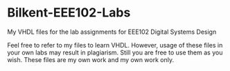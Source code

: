 # Bilkent-EEE102-Labs
My VHDL files for the lab assignments for EEE102 Digital Systems Design

Feel free to refer to my files to learn VHDL. However, usage of these files in your own labs may result in plagiarism. Still you are free to use them as you wish.
These files are my own work and my own work only.
